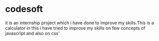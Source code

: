 # codesoft
it is an internship project which i have done to improve my skills.This is a calculator in this i have tried to improve my skills on few concepts of javascript and also on css'

